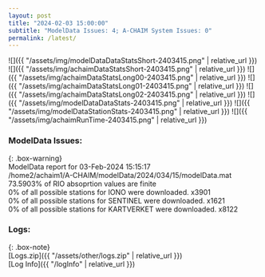 ```yaml
---
layout: post
title: "2024-02-03 15:00:00"
subtitle: "ModelData Issues: 4; A-CHAIM System Issues: 0"
permalink: /latest/
---
```


![]({{ "/assets/img/modelDataDataStatsShort-2403415.png" | relative_url }})
![]({{ "/assets/img/achaimDataStatsShort-2403415.png" | relative_url }})
![]({{ "/assets/img/achaimDataStatsLong00-2403415.png" | relative_url }})
![]({{ "/assets/img/achaimDataStatsLong01-2403415.png" | relative_url }})
![]({{ "/assets/img/achaimDataStatsLong02-2403415.png" | relative_url }})
![]({{ "/assets/img/modelDataDataStats-2403415.png" | relative_url }})
![]({{ "/assets/img/modelDataStationStats-2403415.png" | relative_url }})
![]({{ "/assets/img/achaimRunTime-2403415.png" | relative_url }})


### ModelData Issues:  
  
{: .box-warning}  
 ModelData report for 03-Feb-2024 15:15:17   
 /home2/achaim1/A-CHAIM/modelData/2024/034/15/modelData.mat   
 73.5903% of RIO absoprtion values are finite   
 0% of all possible stations for IONO were downloaded. x3901   
 0% of all possible stations for SENTINEL were downloaded. x1621   
 0% of all possible stations for KARTVERKET were downloaded. x8122   
  


### Logs:  
  
{: .box-note}  
[Logs.zip]({{ "/assets/other/logs.zip" | relative_url }})  
[Log Info]({{ "/logInfo" | relative_url }})  
